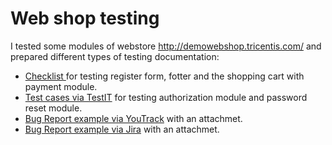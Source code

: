 # Web shop testing 

I tested some modules of webstore http://demowebshop.tricentis.com/ and prepared different types of testing documentation: 

<ul>
<li>  <a href="https://drive.google.com/drive/folders/178UWRmnUu8wuc6VRUGQAoNg9_0RgaRyk?usp=sharing"> Checklist </a> for testing register form, fotter and the shopping cart with payment module. </li>
<li> <a href="https://drive.google.com/drive/folders/178UWRmnUu8wuc6VRUGQAoNg9_0RgaRyk?usp=sharing">Test cases via TestIT</a> for testing authorization module and password reset module.  </li>
<li>  <a href="https://drive.google.com/drive/folders/1bHnYLfgz5xzP3TczhTqHmBa44QMQXMEA?usp=sharing">Bug Report example via YouTrack</a> with an attachmet. </li>
<li>  <a href="https://drive.google.com/drive/folders/1ekYDTvMeZtV8WGLv9JOVDkrL53TxLqQT?usp=sharing">Bug Report example via Jira</a> with an attachmet. </li>
</ul>
